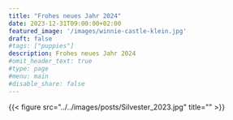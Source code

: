 ```yaml
---
title: "Frohes neues Jahr 2024"
date: 2023-12-31T09:00:00+02:00
featured_image: '/images/winnie-castle-klein.jpg'
draft: false
#tags: ["puppies"]
description: Frohes neues Jahr 2024
#omit_header_text: true
#type: page
#menu: main
#disable_share: false
---
```


{{< figure src="../../images/posts/Silvester_2023.jpg" title="" >}}  

